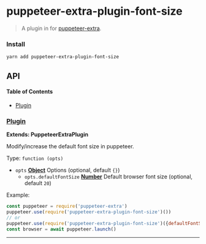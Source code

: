 # puppeteer-extra-plugin-font-size

> A plugin in for [puppeteer-extra](https://github.com/berstend/puppeteer-extra).

### Install

```bash
yarn add puppeteer-extra-plugin-font-size
```

## API

<!-- Generated by documentation.js. Update this documentation by updating the source code. -->

#### Table of Contents

-   [Plugin](#plugin)

### [Plugin](https://github.com/berstend/puppeteer-extra/blob/fecde9acbed91ce2a3edda3f4d12a297fee443a6/packages/puppeteer-extra-plugin-font-size/index.js#L18-L54)

**Extends: PuppeteerExtraPlugin**

Modify/increase the default font size in puppeteer.

Type: `function (opts)`

-   `opts` **[Object](https://developer.mozilla.org/docs/Web/JavaScript/Reference/Global_Objects/Object)** Options (optional, default `{}`)
    -   `opts.defaultFontSize` **[Number](https://developer.mozilla.org/docs/Web/JavaScript/Reference/Global_Objects/Number)** Default browser font size (optional, default `20`)

Example:

```javascript
const puppeteer = require('puppeteer-extra')
puppeteer.use(require('puppeteer-extra-plugin-font-size')())
// or
puppeteer.use(require('puppeteer-extra-plugin-font-size')({defaultFontSize: 18}))
const browser = await puppeteer.launch()
```

* * *
